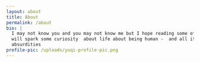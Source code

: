 ```yaml
---
layout: about
title: About
permalink: /about
bio: |
  I may not know you and you may not know me but I hope reading some of these 
  will spark some curiosity  about life about being human -  and all its
  absurdities 
profile-pic: /uploads/yuqi-profile-pic.png
---
```


